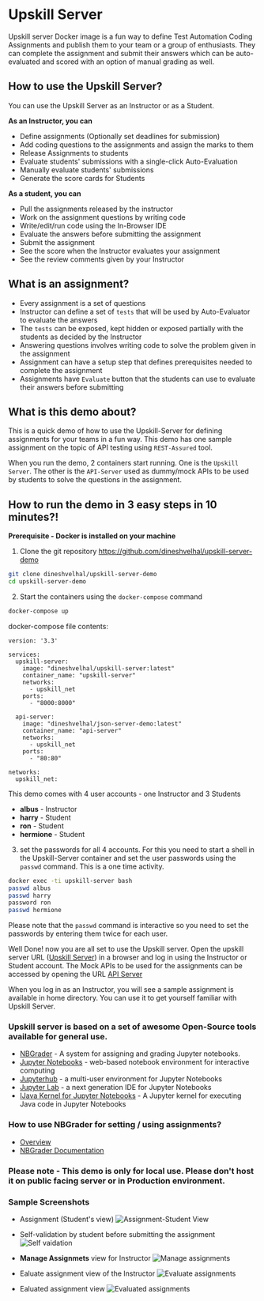 # Upskill Server

Upskill server Docker image is a fun way to define Test Automation Coding Assignments and publish them to your team or a group of enthusiasts. They can complete the assignment and submit their answers which can be auto-evaluated and scored with an option of manual grading as well.

## How to use the Upskill Server?
You can use the Upskill Server as an Instructor or as a Student.

__As an Instructor, you can__

- Define assignments (Optionally set deadlines for submission)
- Add coding questions to the assignments and assign the marks to them
- Release Assignments to students
- Evaluate students' submissions with a single-click Auto-Evaluation
- Manually evaluate students' submissions
- Generate the score cards for Students

__As a student, you can__

- Pull the assignments released by the instructor
- Work on the assignment questions by writing code
- Write/edit/run code using the In-Browser IDE
- Evaluate the answers before submitting the assignment
- Submit the assignment
- See the score when the Instructor evaluates your assignment
- See the review comments given by your Instructor

## What is an assignment?

- Every assignment is a set of questions
- Instructor can define a set of `tests` that will be used by Auto-Evaluator to evaluate the answers
- The `tests` can be exposed, kept hidden or exposed partially with the students as decided by the Instructor
- Answering questions involves writing code to solve the problem given in the assignment
- Assignment can have a setup step that defines prerequisites needed to complete the assignment
- Assignments have `Evaluate` button that the students can use to evaluate their answers before submitting

## What is this demo about?

This is a quick demo of how to use the Upskill-Server for defining assignments for your teams in a fun way. This demo has one sample assignment on the topic of API testing using `REST-Assured` tool.

When you run the demo, 2 containers start running. One is the `Upskill Server`. The other is the `API-Server` used as dummy/mock APIs to be used by students to solve the questions in the assignment.

## How to run the demo in 3 easy steps in 10 minutes?!

__Prerequisite - Docker is installed on your machine__
1. Clone the git repository https://github.com/dineshvelhal/upskill-server-demo
```bash
git clone dineshvelhal/upskill-server-demo
cd upskill-server-demo
```
2. Start the containers using the `docker-compose` command
```bash
docker-compose up
```

docker-compose file contents:
```
version: '3.3'

services:
  upskill-server:
    image: "dineshvelhal/upskill-server:latest"
    container_name: "upskill-server"
    networks:
      - upskill_net
    ports:
      - "8000:8000"

  api-server:
    image: "dineshvelhal/json-server-demo:latest"
    container_name: "api-server"
    networks:
      - upskill_net
    ports:
      - "80:80"

networks:
  upskill_net:
```

This demo comes with 4 user accounts - one Instructor and 3 Students
- __albus__ - Instructor
- __harry__ - Student
- __ron__ - Student
- __hermione__ - Student

3. set the passwords for all 4 accounts. 
For this you need to start a shell in the Upskill-Server container and set the user passwords using the `passwd` command. This is a one time activity.
```bash
docker exec -ti upskill-server bash
passwd albus
passwd harry
password ron
passwd hermione
```
Please note that the `passwd` command is interactive so you need to set the passwords by entering them twice for each user.

Well Done! now you are all set to use the Upskill server. Open the upskill server URL ([Upskill Server](http://localhost:8000)) in a browser and log in using the Instructor or Student account. The Mock APIs to be used for the assignments can be accessed by opening the URL [API Server](http://localhost:80)

When you log in as an Instructor, you will see a sample assignment is available in home directory. You can use it to get yourself familiar with Upskill Server.

### Upskill server is based on a set of awesome Open-Source tools available for general use.

- [NBGrader](https://github.com/jupyter/nbgrader) - A system for assigning and grading Jupyter notebooks.
- [Jupyter Notebooks](https://github.com/jupyter/notebook) - web-based notebook environment for interactive computing
- [Jupyterhub](https://github.com/jupyterhub/jupyterhub) - a multi-user environment for Jupyter Notebooks
- [Jupyter Lab](https://github.com/jupyterlab/jupyterlab) - a next generation IDE for Jupyter Notebooks
- [IJava Kernel for Jupyter Notebooks](https://github.com/SpencerPark/IJava) - A Jupyter kernel for executing Java code in Jupyter Notebooks

### How to use NBGrader for setting / using assignments?

- [Overview](https://nbgrader.readthedocs.io/en/stable/user_guide/highlights.html)
- [NBGrader Documentation](https://nbgrader.readthedocs.io/en/stable/)

### Please note - This demo is only for local use. Please don't host it on public facing server or in Production environment.

### Sample Screenshots
- Assignment (Student's view)
![Assignment-Student View](assignment.JPG)

- Self-validation by student before submitting the assignment
![Self vaidation](StudentSelfValidation.JPG)

- __Manage Assignmets__ view for Instructor
![Manage assignments](ManageAssignment.JPG)

- Ealuate assignment view of the Instructor
![Evaluate assignments](EvaluateSubmission.JPG)

- Ealuated assignment view
![Evaluated assignments](EvaluatedSubmission.JPG)
